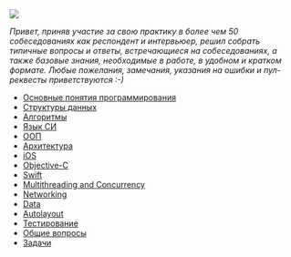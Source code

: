 <img src="https://github.com/sashakid/ios-guide/blob/master/Images/newlogo.png">


_Привет, приняв участие за свою практику в более чем 50 собеседованиях как респондент и интервьюер, решил собрать типичные вопросы и ответы, встречающиеся на собеседованиях, а также базовые знания, необходимые в работе, в удобном и кратком формате. Любые пожелания, замечания, указания на ошибки и пул-реквесты приветствуются :-)_


* [Основные понятия программирования](Main/1_basics.md)
* [Структуры данных](Main/2_data_structures.md)
* [Алгоритмы](Main/3_algorithms.md)
* [Язык СИ](Main/4_c_language.md)
* [ООП](Main/5_oop.md)
* [Архитектура](Main/6_architecture.md)
* [iOS](Main/7_ios.md)
* [Objective-C](Main/8_objectivec.md)
* [Swift](Main/9_swift.md)
* [Multithreading and Concurrency](Main/10_multithreading_concurrency.md)
* [Networking](Main/11_networking.md)
* [Data](Main/12_data.md)
* [Autolayout](Main/13_autolayout.md)
* [Тестирование](Main/14_testing.md)
* [Общие вопросы](Main/15_general_questions.md)
* [Задачи](Main/16_tasks.md)
